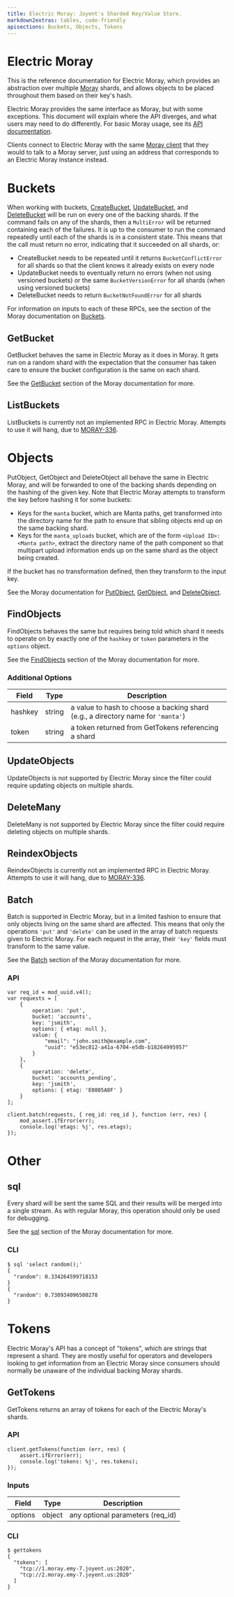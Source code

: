 ```yaml
---
title: Electric Moray: Joyent's Sharded Key/Value Store.
markdown2extras: tables, code-friendly
apisections: Buckets, Objects, Tokens
---
```


# Electric Moray

This is the reference documentation for Electric Moray, which provides an
abstraction over multiple [Moray][MS] shards, and allows objects to be placed
throughout them based on their key's hash.

Electric Moray provides the same interface as Moray, but with some
exceptions. This document will explain where the API diverges, and
what users may need to do differently. For basic Moray usage, see its
[API documentation](https://github.com/joyent/moray/blob/master/docs/index.md).

Clients connect to Electric Moray with the same [Moray client][MC] that they
would to talk to a Moray server, just using an address that corresponds to an
Electric Moray instance instead.

# Buckets

When working with buckets, [CreateBucket][CB], [UpdateBucket][UB], and
[DeleteBucket][DB] will be run on every one of the backing shards. If the
command fails on any of the shards, then a `MultiError` will be returned
containing each of the failures. It is up to the consumer to run the command
repeatedly until each of the shards is in a consistent state. This means that
the call must return no error, indicating that it succeeded on all shards, or:

- CreateBucket needs to be repeated until it returns `BucketConflictError` for
  all shards so that the client knows it already exists on every node
- UpdateBucket needs to eventually return no errors (when not using versioned
  buckets) or the same `BucketVersionError` for all shards (when using versioned
  buckets)
- DeleteBucket needs to return `BucketNotFoundError` for all shards

For information on inputs to each of these RPCs, see the section of the Moray
documentation on [Buckets][BK].

## GetBucket

GetBucket behaves the same in Electric Moray as it does in Moray. It gets run on
a random shard with the expectation that the consumer has taken care to ensure
the bucket configuration is the same on each shard.

See the [GetBucket][GB] section of the Moray documentation for more.

## ListBuckets

ListBuckets is currently not an implemented RPC in Electric Moray. Attempts to
use it will hang, due to [MORAY-336][M336].

# Objects

PutObject, GetObject and DeleteObject all behave the same in Electric Moray,
and will be forwarded to one of the backing shards depending on the hashing of
the given key. Note that Electric Moray attempts to transform the key before
hashing it for some buckets:

- Keys for the `manta` bucket, which are Manta paths, get transformed into the
  directory name for the path to ensure that sibling objects end up on the
  same backing shard.
- Keys for the `manta_uploads` bucket, which are of the form
  `<Upload ID>:<Manta path>`, extract the directory name of the path component
  so that multipart upload information ends up on the same shard as the object
  being created.

If the bucket has no transformation defined, then they transform to the input
key.

See the Moray documentation for [PutObject][PO], [GetObject][GO], and
[DeleteObject][DO].

## FindObjects

FindObjects behaves the same but requires being told which shard it needs to
operate on by exactly one of the `hashkey` or `token` parameters in the
`options` object.

See the [FindObjects][FO] section of the Moray documentation for more.

### Additional Options

| Field   | Type   | Description                                                                      |
| ------- | ------ | -------------------------------------------------------------------------------- |
| hashkey | string | a value to hash to choose a backing shard (e.g., a directory name for `'manta'`) |
| token   | string | a token returned from GetTokens referencing a shard                              |

## UpdateObjects

UpdateObjects is not supported by Electric Moray since the filter could require
updating objects on multiple shards.

## DeleteMany

DeleteMany is not supported by Electric Moray since the filter could require
deleting objects on multiple shards.

## ReindexObjects

ReindexObjects is currently not an implemented RPC in Electric Moray. Attempts
to use it will hang, due to [MORAY-336][M336].

## Batch

Batch is supported in Electric Moray, but in a limited fashion to ensure that
only objects living on the same shard are affected. This means that only the
operations `'put'` and `'delete'` can be used in the array of batch requests
given to Electric Moray. For each request in the array, their `'key'` fields
must transform to the same value.

See the [Batch][BA] section of the Moray documentation for more.

### API

    var req_id = mod_uuid.v4();
    var requests = [
        {
            operation: 'put',
            bucket: 'accounts',
            key: 'jsmith',
            options: { etag: null },
            value: {
                "email": "john.smith@example.com",
                "uuid": "e53ec812-a41a-6704-e5db-b18264995957"
            }
        },
        {
            operation: 'delete',
            bucket: 'accounts_pending',
            key: 'jsmith',
            options: { etag: 'E0805A8F' }
        }
    ];

    client.batch(requests, { req_id: req_id }, function (err, res) {
        mod_assert.ifError(err);
        console.log('etags: %j', res.etags);
    });

# Other

## sql

Every shard will be sent the same SQL and their results will be merged into a
single stream. As with regular Moray, this operation should only be used for
debugging.

See the [sql][SQ] section of the Moray documentation for more.

### CLI

    $ sql 'select random();'
    {
      "random": 0.334264599718153
    }
    {
      "random": 0.730934096500278
    }

# Tokens

Electric Moray's API has a concept of "tokens", which are strings that represent
a shard. They are mostly useful for operators and developers looking to get
information from an Electric Moray since consumers should normally be unaware
of the individual backing Moray shards.

## GetTokens

GetTokens returns an array of tokens for each of the Electric Moray's shards.

### API

    client.getTokens(function (err, res) {
        assert.ifError(err);
        console.log('tokens: %j', res.tokens);
    });

### Inputs

| Field   | Type   | Description                                            |
| ------- | ------ | ------------------------------------------------------ |
| options | object | any optional parameters (req\_id)                      |

### CLI

    $ gettokens
    {
      "tokens": [
        "tcp://1.moray.emy-7.joyent.us:2020",
        "tcp://2.moray.emy-7.joyent.us:2020"
      ]
    }


<!-- Links to the Moray documentation -->
[BA]: https://github.com/joyent/moray/blob/master/docs/index.md#batch "Batch Documentation"
[BK]: https://github.com/joyent/moray/blob/master/docs/index.md#buckets "Moray Buckets Documentation"
[CB]: https://github.com/joyent/moray/blob/master/docs/index.md#createbucket "CreateBucket Documentation"
[DB]: https://github.com/joyent/moray/blob/master/docs/index.md#deletebucket "DeleteBucket Documentation"
[GB]: https://github.com/joyent/moray/blob/master/docs/index.md#getbucket "GetBucket Documentation"
[UB]: https://github.com/joyent/moray/blob/master/docs/index.md#updatebucket "UpdateBucket Documentation"
[PO]: https://github.com/joyent/moray/blob/master/docs/index.md#putobject "PutObject Documentation"
[GO]: https://github.com/joyent/moray/blob/master/docs/index.md#getobject "GetObject Documentation"
[DO]: https://github.com/joyent/moray/blob/master/docs/index.md#deleteobject "DeleteObject Documentation"
[FO]: https://github.com/joyent/moray/blob/master/docs/index.md#findobjects "FindObjects Documentation"
[SQ]: https://github.com/joyent/moray/blob/master/docs/index.md#sql "CreateBucket Documentation"

<!-- Links to other repositories -->
[MS]: https://github.com/joyent/moray
[MC]: https://github.com/joyent/node-moray

<!-- Links to JIRA issues -->
[M336]: https://smartos.org/bugview/MORAY-336 "MORAY-336: Moray hangs on bad RPC method name"
